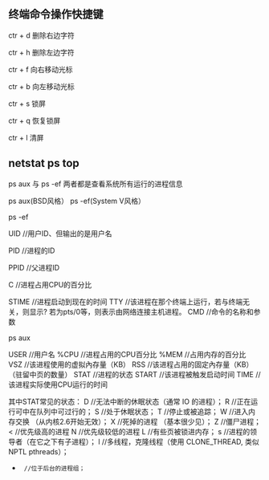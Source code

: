 ## 终端命令操作快捷键
ctr + d 删除右边字符

ctr + h 删除左边字符

ctr + f 向右移动光标

ctr + b 向左移动光标

ctr + s 锁屏

ctr + q 恢复锁屏

ctr + l 清屏

## netstat ps top

ps aux 与 ps -ef 两者都是查看系统所有运行的进程信息

ps aux(BSD风格） ps -ef(System V风格）

ps -ef

  UID     //用户ID、但输出的是用户名
  
  PID     //进程的ID
  
  PPID    //父进程ID
  
  C       //进程占用CPU的百分比
  
  STIME   //进程启动到现在的时间
  TTY     //该进程在那个终端上运行，若与终端无关，则显示? 若为pts/0等，则表示由网络连接主机进程。
  CMD     //命令的名称和参数

ps aux 

  USER      //用户名
  %CPU      //进程占用的CPU百分比
  %MEM      //占用内存的百分比
  VSZ       //该进程使用的虚拟內存量（KB）
  RSS       //该进程占用的固定內存量（KB）（驻留中页的数量）
  STAT      //进程的状态
  START     //该进程被触发启动时间
  TIME      //该进程实际使用CPU运行的时间

其中STAT常见的状态：
  D      //无法中断的休眠状态（通常 IO 的进程）；
  R      //正在运行可中在队列中可过行的；
  S      //处于休眠状态；
  T      //停止或被追踪；
  W      //进入内存交换 （从内核2.6开始无效）；
  X      //死掉的进程 （基本很少见）；
  Z      //僵尸进程；
  <      //优先级高的进程
  N      //优先级较低的进程
  L      //有些页被锁进内存；
  s      //进程的领导者（在它之下有子进程）；
  l      //多线程，克隆线程（使用 CLONE_THREAD, 类似 NPTL pthreads）；
  +      //位于后台的进程组；

